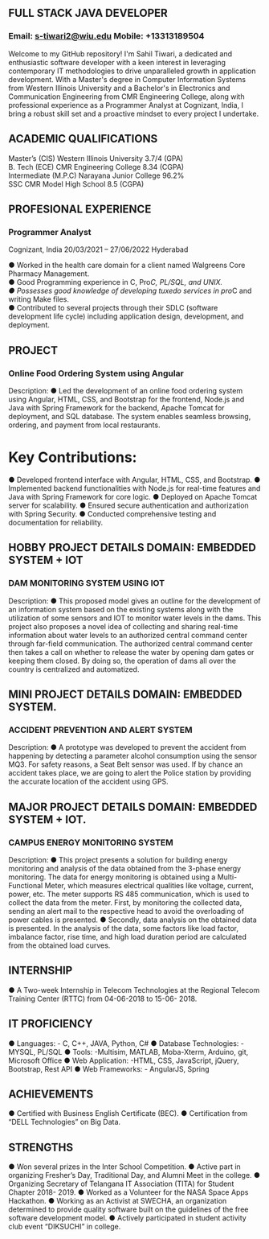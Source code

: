 ## FULL STACK JAVA DEVELOPER                   

### Email: s-tiwari2@wiu.edu                            Mobile: +13313189504


Welcome to my GitHub repository! I'm Sahil Tiwari, a dedicated and enthusiastic software developer with a keen interest in 
leveraging contemporary IT methodologies to drive unparalleled growth in application development. With a Master's degree in 
Computer Information Systems from Western Illinois University and a Bachelor's in Electronics and Communication Engineering 
from CMR Engineering College, along with professional experience as a Programmer Analyst at Cognizant, India, 
I bring a robust skill set and a proactive mindset to every project I undertake.

## ACADEMIC QUALIFICATIONS

Master’s (CIS)        Western Illinois University        3.7/4 (GPA)<br/>
B. Tech (ECE)         CMR Engineering College            8.34 (CGPA) <br/>
Intermediate (M.P.C)  Narayana Junior College            96.2% <br />
SSC                   CMR Model High School              8.5 (CGPA) <br/>


## PROFESIONAL EXPERIENCE

### Programmer Analyst

Cognizant, India                              20/03/2021 – 27/06/2022 
Hyderabad

● Worked in the health care domain for a client named Walgreens Core Pharmacy Management.<br/>
● Good Programming experience in C, Pro*C, PL/SQL, and UNIX.<br/>
● Possesses good knowledge of developing tuxedo services in pro*C and writing Make files.<br/>
● Contributed to several projects through their SDLC (software development life cycle) including application design, development, and deployment.<br/>

## PROJECT

### Online Food Ordering System using Angular
Description:
● Led the development of an online food ordering system using Angular, HTML, CSS, and Bootstrap for the frontend, Node.js and Java with Spring Framework for the backend, Apache Tomcat for deployment, and SQL database. The system enables seamless browsing, ordering, and payment from local restaurants.

# Key Contributions:
● Developed frontend interface with Angular, HTML, CSS, and Bootstrap.
● Implemented backend functionalities with Node.js for real-time features and Java with Spring Framework for core logic.
● Deployed on Apache Tomcat server for scalability.
● Ensured secure authentication and authorization with Spring Security.
● Conducted comprehensive testing and documentation for reliability.

## HOBBY PROJECT DETAILS DOMAIN: EMBEDDED SYSTEM + IOT

### DAM MONITORING SYSTEM USING IOT

Description: 
● This proposed model gives an outline for the development of an information system based on the existing systems along with the utilization of some sensors and IOT to monitor water levels in the dams. This project also proposes a novel idea of collecting and sharing real-time information about water levels to an authorized central command center through far-field communication. The authorized central command center then takes a call on whether to release the water by opening dam gates or keeping them closed. By doing so, the operation of dams all over the country is centralized and automatized.

## MINI PROJECT DETAILS DOMAIN: EMBEDDED SYSTEM.
### ACCIDENT PREVENTION AND ALERT SYSTEM

Description: 
● A prototype was developed to prevent the accident from happening by detecting a parameter alcohol consumption using the sensor MQ3. For safety reasons, a Seat Belt sensor was used. If by chance an accident takes place, we are going to alert the Police station by providing the accurate location of the accident using GPS.
   
## MAJOR PROJECT DETAILS DOMAIN: EMBEDDED SYSTEM + IOT.
### CAMPUS ENERGY MONITORING SYSTEM

Description: 
● This project presents a solution for building energy monitoring and analysis of the data obtained from the 3-phase energy monitoring. The data for energy monitoring is obtained using a Multi-Functional Meter, which measures electrical qualities like voltage, current, power, etc. The meter supports RS 485 communication, which is used to collect the data from the meter. First, by monitoring the collected data, sending an alert mail to the respective head to avoid the overloading of power cables is presented.
● Secondly, data analysis on the obtained data is presented. In the analysis of the data, some factors like load factor, imbalance factor, rise time, and high load duration period are calculated from the obtained load curves.

## INTERNSHIP
● A Two-week Internship in Telecom Technologies at the Regional Telecom Training Center
(RTTC) from 04-06-2018 to 15-06- 2018.

## IT PROFICIENCY
● Languages: - C, C++, JAVA, Python, C#
● Database Technologies: - MYSQL, PL/SQL
● Tools: -Multisim, MATLAB, Moba-Xterm, Arduino, git, Microsoft Office
● Web Application: -HTML, CSS, JavaScript, jQuery, Bootstrap, Rest API
● Web Frameworks: - AngularJS, Spring

## ACHIEVEMENTS
● Certified with Business English Certificate (BEC).
● Certification from “DELL Technologies” on Big Data.

## STRENGTHS
● Won several prizes in the Inter School Competition.
● Active part in organizing Fresher’s Day, Traditional Day, and Alumni Meet in the college.
● Organizing Secretary of Telangana IT Association (TITA) for Student Chapter 2018- 2019.
● Worked as a Volunteer for the NASA Space Apps Hackathon.
● Working as an Activist at SWECHA, an organization determined to provide quality software built on the guidelines of the free software development model.
● Actively participated in student activity club event “DIKSUCHI” in college.
     
